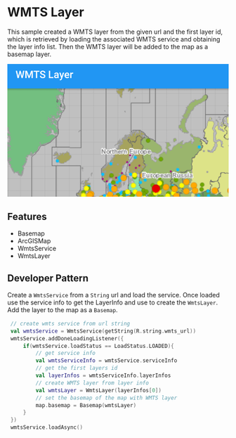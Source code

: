 # WMTS Layer

This sample created a WMTS layer from the given url and the first layer id, which is retrieved by loading the associated WMTS service and obtaining the layer info list. Then the WMTS layer will be added to the map as a basemap layer.

![WMTS Layer App](wmts-layer.png)

## Features

* Basemap
* ArcGISMap
* WmtsService
* WmtsLayer

## Developer Pattern

Create a `WmtsService` from a `String` url and load the service.  Once loaded use the service info to get the LayerInfo and use to create the `WmtsLayer`.  Add the layer to the map as a `Basemap`. 

```kotlin
 // create wmts service from url string
 val wmtsService = WmtsService(getString(R.string.wmts_url))
 wmtsService.addDoneLoadingListener({
     if(wmtsService.loadStatus == LoadStatus.LOADED){
         // get service info
         val wmtsServiceInfo = wmtsService.serviceInfo
         // get the first layers id
         val layerInfos = wmtsServiceInfo.layerInfos
         // create WMTS layer from layer info
         val wmtsLayer = WmtsLayer(layerInfos[0])
         // set the basemap of the map with WMTS layer
         map.basemap = Basemap(wmtsLayer)
     }
 })
 wmtsService.loadAsync()
```
